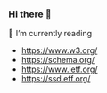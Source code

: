 ### Hi there 👋

🌱 I’m currently reading

- https://www.w3.org/
- https://schema.org/
- https://www.ietf.org/
- https://ssd.eff.org/

<!--
**roberthopman/roberthopman** is a ✨ _special_ ✨ repository because its `README.md` (this file) appears on your GitHub profile.

Here are some ideas to get you started:

- 🔭 I’m currently working on ...
- 💬 Ask me about upgrading ...

- 🤔 I’m looking for help with ...
- 📫 How to reach me: ...
- 😄 Pronouns: ...
- ⚡ Fun fact: ...
-->
